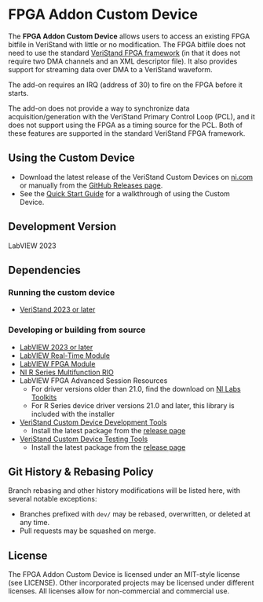 # FPGA Addon Custom Device

The **FPGA Addon Custom Device** allows users to access an existing FPGA bitfile in VeriStand with little or no modification. The FPGA bitfile does not need to use the standard [VeriStand FPGA framework](https://knowledge.ni.com/KnowledgeArticleDetails?id=kA03q000001DolqCAC&l=en-US) (in that it does not require two DMA channels and an XML descriptor file). It also provides support for streaming data over DMA to a VeriStand waveform.

The add-on requires an IRQ (address of 30) to fire on the FPGA before it starts.

The add-on does not provide a way to synchronize data acquisition/generation with the VeriStand Primary Control Loop (PCL), and it does not support using the FPGA as a timing source for the PCL. Both of these features are supported in the standard VeriStand FPGA framework.

## Using the Custom Device

- Download the latest release of the VeriStand Custom Devices on [ni.com](https://www.ni.com/en-us/support/downloads/software-products/download.veristand-custom-devices.html) or manually from the [GitHub Releases page](https://github.com/ni/niveristand-fpga-addon-custom-device/releases).
- See the [Quick Start Guide](Source/Quick%20Start%20Documentation/FPGA%20Addon%20Quick%20Start%20Guide.md) for a walkthrough of using the Custom Device.

## Development Version

LabVIEW 2023

## Dependencies

### Running the custom device

- [VeriStand 2023 or later](https://www.ni.com/en-us/support/downloads/software-products/download.veristand.html)

### Developing or building from source

- [LabVIEW 2023 or later](https://www.ni.com/en-us/support/downloads/software-products/download.labview.html)
- [LabVIEW Real-Time Module](https://www.ni.com/en-us/support/downloads/software-products/download.labview-real-time-module.html)
- [LabVIEW FPGA Module](https://www.ni.com/en-us/support/downloads/software-products/download.labview-fpga-module.html)
- [NI R Series Multifunction RIO](https://www.ni.com/en-us/support/downloads/drivers/download.ni-r-series-multifunction-rio.html)
- LabVIEW FPGA Advanced Session Resources
  - For driver versions older than 21.0, find the download on [NI Labs Toolkits](https://forums.ni.com/t5/NI-Labs-Toolkits/LabVIEW-FPGA-Advanced-Session-Resources/ta-p/3500447?profile.language=en)
  - For R Series device driver versions 21.0 and later, this library is included with the installer
- [VeriStand Custom Device Development Tools](https://github.com/ni/niveristand-custom-device-development-tools)
  - Install the latest package from the [release page](https://github.com/ni/niveristand-custom-device-development-tools/releases)
- [VeriStand Custom Device Testing Tools](https://github.com/ni/niveristand-custom-device-testing-tools)
  - Install the latest package from the [release page](https://github.com/ni/niveristand-custom-device-testing-tools/releases)

## Git History & Rebasing Policy

Branch rebasing and other history modifications will be listed here, with several notable exceptions:
- Branches prefixed with `dev/` may be rebased, overwritten, or deleted at any time.
- Pull requests may be squashed on merge.

## License
The FPGA Addon Custom Device is licensed under an MIT-style license (see LICENSE). Other incorporated projects may be licensed under different licenses. All licenses allow for non-commercial and commercial use.

